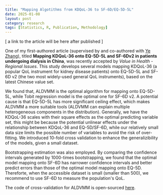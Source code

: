 ```yaml
---
title: "Mapping Algotithms from KDQoL-36 to SF-6D/EQ-5D-5L"
date: 2025-01-08
layout: post
category: research
tags: [Statistics, R, Publication, Methodology]
---
```


\[ a link to the article will be here after published \]

One of my first-authored article (supervised by and co-authored with [Ye Zhang](https://www.researchgate.net/profile/Ye-Zhang-58)), titled **Mapping KDQoL-36 onto EQ-5D-5L and SF-6Dv2 in patients undergoing dialysis in China**, was recently accepted by *Value in Health - Regional Issues*. This study develops several models mapping KDQoL-36 (a popular QoL instrument for kidney disease patients) onto EQ-5D-5L and SF-6D v2 (the two most widely-used general QoL instruments), based on the latest Chinese value set. 

We found that, ALDVMM is the optimal algorithm for mapping onto EQ-5D-5L, while Tobit regression model is the optimal one for SF-6D v2. A potential cause is that EQ-5D-5L has more significant ceiling effect, which makes ALDVMM a more suitable tools (ALDVMM can explain multiple heterogeneous components in the distribution). Generally, we have the KDQoL-36 scales with their square effects as the optimal predicting variable set, this might be because the potential unlinear effects under the relationship between KDQoL-36 and EQ-5D/SF-6D, while our relatively small data size limits the possible number of variables to avoid the risk of over-fitting. We introduced 10-fold cross validation to enhance the generalizibility of the models, given a small dataset.

Bootstrapping estimation was also employed. By comparing the confidence intervals generated by 1000-times bootstrapping, we found that the optimal model mapping onto SF-6D has narrower confidence intervals and better predict errors than those of the optimal model mapping onto EQ-5D. Thereforte, when the accessible dataset is small (smaller than 500), we recommend to use SF-6D to measure the population's QoL.


The code of cross-validation for ALDVMM is open-sourced [here](https://github.com/MoonEater0912/ALDVMM_Cross_Validation).